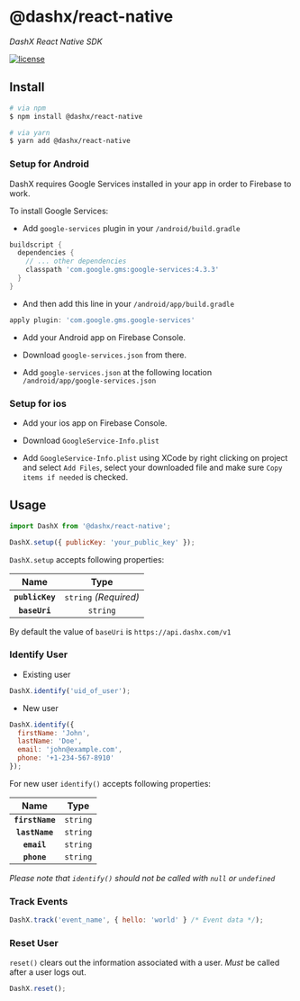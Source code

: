 # @dashx/react-native

_DashX React Native SDK_

<p>
  <a href="/LICENSE">
    <img src="https://badgen.net/badge/license/MIT/blue" alt="license"/>
  </a>
</p>

## Install

```sh
# via npm
$ npm install @dashx/react-native

# via yarn
$ yarn add @dashx/react-native
```

### Setup for Android

DashX requires Google Services installed in your app in order to Firebase to work.

To install Google Services:

- Add `google-services` plugin in your `/android/build.gradle`

```gradle
buildscript {
  dependencies {
    // ... other dependencies
    classpath 'com.google.gms:google-services:4.3.3'
  }
}
```

- And then add this line in your `/android/app/build.gradle`

```gradle
apply plugin: 'com.google.gms.google-services'
```

- Add your Android app on Firebase Console.

- Download `google-services.json` from there.

- Add `google-services.json` at the following location `/android/app/google-services.json`

### Setup for ios

- Add your ios app on Firebase Console.

- Download `GoogleService-Info.plist`

- Add `GoogleService-Info.plist` using XCode by right clicking on project and select `Add Files`, select your downloaded file and make sure `Copy items if needed` is checked.

## Usage

```javascript
import DashX from '@dashx/react-native';

DashX.setup({ publicKey: 'your_public_key' });
```

`DashX.setup` accepts following properties:

|Name|Type|
|:---:|:--:|
|**`publicKey`**|`string` _(Required)_ |
|**`baseUri`**|`string`|

By default the value of `baseUri` is `https://api.dashx.com/v1`

### Identify User

- Existing user

```javascript
DashX.identify('uid_of_user');
```

- New user

```javascript
DashX.identify({
  firstName: 'John',
  lastName: 'Doe',
  email: 'john@example.com',
  phone: '+1-234-567-8910'
});
```

For new user `identify()` accepts following properties:

|Name|Type|
|:---:|:--:|
|**`firstName`**|`string`|
|**`lastName`**|`string`|
|**`email`**|`string`|
|**`phone`**|`string`|

*Please note that `identify()` should not be called with `null` or `undefined`*

### Track Events

```javascript
DashX.track('event_name', { hello: 'world' } /* Event data */);
```

### Reset User

`reset()` clears out the information associated with a user. *Must* be called after a user logs out.

```javascript
DashX.reset();
```
